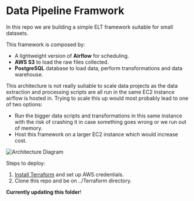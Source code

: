 # Data Pipeline Framwork
In this repo we are building a simple ELT framework suitable for small datasets.

This framework is composed by:
- A lightweight version of **Airflow** for scheduling.
- **AWS S3** to load the raw files collected.
- **PostgreSQL** database to load data, perform transformations and data warehouse.

This architecture is not really suitable to scale data projects as the data extraction and processing scripts are all run in the same EC2 instance airflow is hosted in.  Trying to scale this up would most probably lead to one of two options:
- Run the bigger data scripts and transformations in this same instance with the risk of crashing it in case something goes wrong or we run out of memory.
- Host this framework on a larger EC2 instance which would increase cost.

![Architecture Diagram](https://user-images.githubusercontent.com/24966827/211121309-5baf7506-27f9-4e25-a469-1bcc2ef3bb81.png)


Steps to deploy:
1. [Install Terraform](https://developer.hashicorp.com/terraform/tutorials/aws-get-started/install-cli) and set up AWS credentials.
2. Clone this repo and be on ../Terraform directory.



**Currently updating this folder**!
